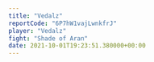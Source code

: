 ```yaml
---
title: "Vedalz"
reportCode: "6P7hW1vajLwnkfrJ"
player: "Vedalz"
fight: "Shade of Aran"
date: 2021-10-01T19:23:51.380000+00:00
---
```

